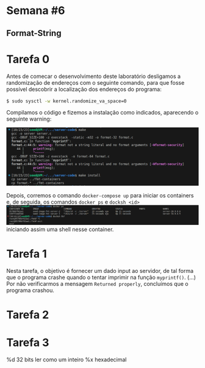 # Semana #6

## Format-String

# Tarefa 0
Antes de comecar o desenvolvimento deste laboratório desligamos a randomização de endereços com o seguinte comando, para que fosse possível descobrir a localização dos endereços do programa:

```bash
$ sudo sysctl -w kernel.randomize_va_space=0
```

Compilamos o código e fizemos a instalação como indicados, aparecendo o seguinte warning:

<img src="./images/logbook7/log7t0_pt1.png">

Depois, corremos o comando `docker-compose up` para iniciar os containers e, de seguida, os comandos `docker ps` e `docksh <id>` <br>
<img src="./images/logbook7/log7t0_pt2.png"><br>
iniciando assim uma shell nesse container. 


# Tarefa 1
Nesta tarefa, o objetivo é fornecer um dado input ao servidor, de tal forma que o programa crashe quando o tentar imprimir na função `myprintf()`. 
(...)
Por não verificarmos a mensagem `Returned properly`, concluímos que o programa crashou.


# Tarefa 2



# Tarefa 3


%d 32 bits ler como um inteiro
%x hexadecimal
